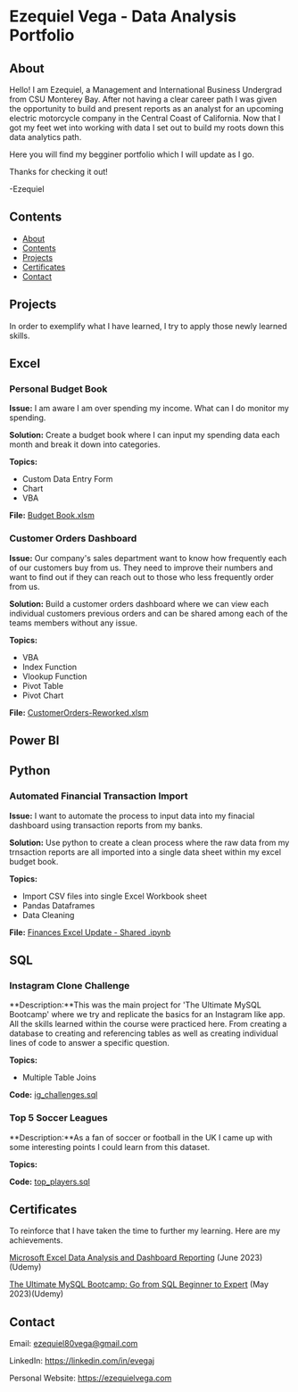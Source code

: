# Ezequiel Vega - Data Analysis Portfolio

## About

Hello! I am Ezequiel, a Management and International Business Undergrad from CSU Monterey Bay. After not having a clear career path I was given the opportunity to build and present reports as an analyst for an upcoming electric motorcycle company in the Central Coast of California.
Now that I got my feet wet into working with data I set out to build my roots down this data analytics path. 

Here you will find my begginer portfolio which I will update as I go.

Thanks for checking it out!

-Ezequiel 

## Contents
- [About](#about)
- [Contents](#contents)
- [Projects](#projects)
- [Certificates](#certificates)
- [Contact](#contact)

## Projects
In order to exemplify what I have learned, I try to apply those newly learned skills.
## Excel

### Personal Budget Book

**Issue:** I am aware I am over spending my income. What can I do monitor my spending.

**Solution:** Create a budget book where I can input my spending data each month and break it down into categories.

**Topics:**
- Custom Data Entry Form
- Chart
- VBA

**File:** [Budget Book.xlsm](https://github.com/EZ80VEGA/data_analysis_portfolio/blob/main/Budgetbook_2023_Data1.xlsm)

### Customer Orders Dashboard

**Issue:** Our company's sales department want to know how frequently each of our customers buy from us. They need to improve their numbers and want to find out if they can reach out to those who less frequently order from us. 

**Solution:** Build a customer orders dashboard where we can view each individual customers previous orders and can be shared among each of the teams members without any issue.

**Topics:**
- VBA
- Index Function
- Vlookup Function
- Pivot Table
- Pivot Chart


**File:** [CustomerOrders-Reworked.xlsm](https://github.com/EZ80VEGA/data_analysis_portfolio/blob/main/CustomerOrders-Reworked.xlsm)

## Power BI

## Python
### Automated Financial Transaction Import

**Issue:** I want to automate the process to input data into my finacial dashboard using transaction reports from my banks. 

**Solution:** Use python to create a clean process where the raw data from my trnsaction reports are all imported into a single data sheet within my excel budget book. 

**Topics:**
- Import CSV files into single Excel Workbook sheet 
- Pandas Dataframes
- Data Cleaning


**File:** [Finances Excel Update - Shared .ipynb](https://github.com/EZ80VEGA/data_analysis_portfolio/blob/main/FinancesExcelUpdate-Shared.ipynb)

## SQL
### Instagram Clone Challenge

**Description:**This was the main project for 'The Ultimate MySQL Bootcamp' where we try and replicate the basics for an Instagram like app. All the skills learned within the course were practiced here. From creating a database to creating and referencing tables as well as creating individual lines of code to answer a specific question. 

**Topics:**
- Multiple Table Joins


**Code:** [ig_challenges.sql](https://github.com/EZ80VEGA/EZ80VEGA/blob/412ea5894fc937fef53b414e7a6792d1419cc9ef/ig_challenges%20.sql)

### Top 5 Soccer Leagues
**Description:**As a fan of soccer or football in the UK I came up with some interesting points I could learn from this dataset.

**Topics:**

**Code:** [top_players.sql](https://github.com/EZ80VEGA/data_analysis_portfolio/blob/main/top_players.sql)
## Certificates
To reinforce that I have taken the time to further my learning. Here are my achievements.

[Microsoft Excel Data Analysis and Dashboard Reporting](https://github.com/EZ80VEGA/data_analysis_portfolio/blob/main/ExcelDataAnalysisCertificate.jpg) (June 2023)(Udemy)

[The Ultimate MySQL Bootcamp: Go from SQL Beginner to Expert](https://github.com/EZ80VEGA/data_analysis_portfolio/blob/main/MySQLCertificate.jpg) (May 2023)(Udemy)

## Contact
Email: ezequiel80vega@gmail.com

LinkedIn: https://linkedin.com/in/evegaj

Personal Website: https://ezequielvega.com

